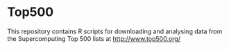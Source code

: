 Top500
======

This repository contains R scripts for downloading and 
analysing data from the Supercomputing Top 500 lists at
http://www.top500.org/